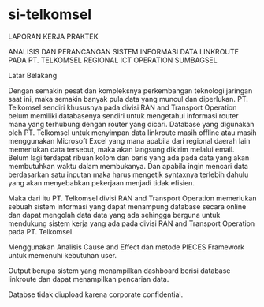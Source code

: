 # si-telkomsel

LAPORAN KERJA PRAKTEK

ANALISIS DAN PERANCANGAN SISTEM INFORMASI DATA LINKROUTE PADA PT. TELKOMSEL REGIONAL ICT OPERATION SUMBAGSEL

Latar Belakang

Dengan semakin pesat dan kompleksnya perkembangan teknologi jaringan saat ini, maka semakin banyak pula data yang muncul dan diperlukan. PT. Telkomsel sendiri khususnya pada divisi RAN and Transport Operation belum memiliki databasenya sendiri untuk mengetahui informasi router mana yang terhubung dengan router yang dicari. Database yang digunakan oleh PT. Telkomsel untuk menyimpan data linkroute masih offline atau masih menggunakan Microsoft Excel yang mana apabila dari regional daerah lain memerlukan data tersebut, maka akan langsung dikirim melalui email. Belum lagi terdapat ribuan kolom dan baris yang ada pada data yang akan membutuhkan waktu dalam membukanya. Dan apabila ingin mencari data berdasarkan satu inputan maka harus mengetik syntaxnya terlebih dahulu yang akan menyebabkan pekerjaan menjadi tidak efisien.

Maka dari itu PT. Telkomsel divisi RAN and Transport Operation memerlukan sebuah sistem informasi yang dapat menampung database secara online dan dapat mengolah data data yang ada sehingga berguna untuk mendukung sistem kerja yang ada pada divisi RAN and Transport Operation pada PT. Telkomsel.

Menggunakan Analisis Cause and Effect dan metode PIECES Framework untuk memenuhi kebutuhan user.

Output berupa sistem yang menampilkan dashboard berisi database linkroute dan dapat menampilkan pencarian data.

Databse tidak diupload karena corporate confidential.

#
